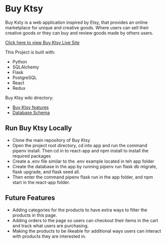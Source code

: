 # Buy Ktsy

Buy Ksty is a web application inspired by Etsy, that provides an online marketplace for unique and creative goods. Where users can sell their creative goods or they can buy and review goods made by others users.

[Click here to view Buy Ktsy Live Site](https://buy-ktsy.herokuapp.com/)

This Project is built with:
* Python
* SQLAlchemy
* Flask
* PostgreSQL
* React
* Redux


Buy Ktsy wiki directory:
* [Buy Ktsy features](https://github.com/katyky14/group_project/wiki/Esty-Clone-MVP-Features-List)
* [Database Schema](https://github.com/katyky14/group_project/wiki/Esty-Clone-DB-Schema)


## Run Buy Ktsy Locally

* Clone the main repository of Buy Ktsy
* Open the project root directory, cd into app and run the command pipenv install. Then cd in to react-app and npm install to install the required packages
* Create a .env file similar to the .env example located in teh app folder
* Create the database in the app by running pipenv run flask db migrate, flask upgrade, and flask seed all.
* Then enter the command pipenv flask run in the app folder, and npm start in the react-app folder.

## Future Features
* Adding categories for the products to have extra ways to filter the products in this page. 
* Adding orders to the page so users can checkout their items in the cart and track what users are purchasing. 
* Making the products to be likeable for additional ways users can interact with products they are interested in. 

